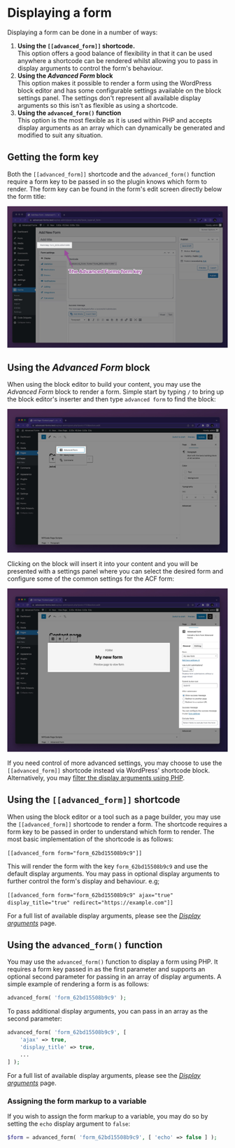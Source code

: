 # Displaying a form

Displaying a form can be done in a number of ways:

1. **Using the `[[advanced_form]]` shortcode.**<br>This option offers a good balance of flexibility in that it can be used
   anywhere a shortcode can be rendered whilst allowing you to pass in display arguments to control the form's
   behaviour.
2. **Using the _Advanced Form_ block**<br>This option makes it possible to render a form using the WordPress block
   editor and has some configurable settings available on the block settings panel. The settings don't represent all
   available display arguments so this isn't as flexible as using a shortcode.
3. **Using the `advanced_form()` function**<br>This option is the most flexible as it is used within PHP and accepts
   display arguments as an array which can dynamically be generated and modified to suit any situation.

## Getting the form key

Both the `[[advanced_form]]` shortcode and the `advanced_form()` function require a form key to be passed in so the plugin
knows which form to render. The form key can be found in the form's edit screen directly below the form title:

![advanced-forms-form-key.jpg](images/advanced-forms-form-key.jpg)

## Using the _Advanced Form_ block

When using the block editor to build your content, you may use the _Advanced Form_ block to render a form. Simple start
by typing `/` to bring up the block editor's inserter and then type `advanced form` to find the block:

![advanced-forms-for-acf-block-selection.jpg](images/advanced-forms-for-acf-block-selection.jpg)

Clicking on the block will insert it into your content and you will be presented with a settings panel where you can
select the desired form and configure some of the common settings for the ACF form:

![advanced-forms-for-acf-block-settings-panel.jpg](images/advanced-forms-for-acf-block-settings-panel.jpg)

If you need control of more advanced settings, you may choose to use the `[[advanced_form]]` shortcode instead via
WordPress' shortcode block. Alternatively, you
may [filter the display arguments using PHP](Display-arguments.md#filtering-display-arguments).

## Using the `[[advanced_form]]` shortcode

When using the block editor or a tool such as a page builder, you may use the `[[advanced_form]]` shortcode to render a
form. The shortcode requires a form key to be passed in order to understand which form to render. The most basic
implementation of the shortcode is as follows:

`[[advanced_form form="form_62bd15508b9c9"]]`

This will render the form with the key `form_62bd15508b9c9` and use the default display arguments. You may pass in
optional display arguments to further control the form's display and behaviour. e.g;

`[[advanced_form form="form_62bd15508b9c9" ajax="true" display_title="true" redirect="https://example.com"]]`

For a full list of available display arguments, please see the [_Display arguments_](Display-arguments.md) page.

## Using the `advanced_form()` function

You may use the `advanced_form()` function to display a form using PHP. It requires a form key passed in as the first
parameter and supports an optional second parameter for passing in an array of display arguments. A simple example of
rendering a form is as follows:

```php
advanced_form( 'form_62bd15508b9c9' );
```

To pass additional display arguments, you can pass in an array as the second parameter:

```php
advanced_form( 'form_62bd15508b9c9', [
	'ajax' => true,
	'display_title' => true,
	...
] );
```

For a full list of available display arguments, please see the [_Display arguments_](Display-arguments.md) page.

### Assigning the form markup to a variable

If you wish to assign the form markup to a variable, you may do so by setting the `echo` display argument to `false`:

```php
$form = advanced_form( 'form_62bd15508b9c9', [ 'echo' => false ] );
```

